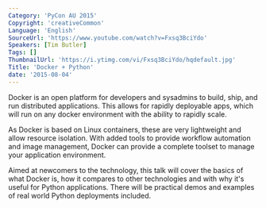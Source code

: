 ```yaml
---
Category: 'PyCon AU 2015'
Copyright: 'creativeCommon'
Language: 'English'
SourceUrl: 'https://www.youtube.com/watch?v=Fxsq3BciYdo'
Speakers: [Tim Butler]
Tags: []
ThumbnailUrl: 'https://i.ytimg.com/vi/Fxsq3BciYdo/hqdefault.jpg'
Title: 'Docker + Python'
date: '2015-08-04'
---
```

Docker is an open platform for developers and sysadmins to build, ship, and run distributed applications. This allows for rapidly deployable apps, which will run on any docker environment with the ability to rapidly scale.

As Docker is based on Linux containers, these are very lightweight and allow resource isolation. With added tools to provide workflow automation and image management, Docker can provide a complete toolset to manage your application environment.

Aimed at newcomers to the technology, this talk will cover the basics of what Docker is, how it compares to other technologies and with why it's useful for Python applications. There will be practical demos and examples of real world Python deployments included.


